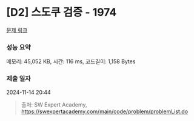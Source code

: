 # [D2] 스도쿠 검증 - 1974 

[문제 링크](https://swexpertacademy.com/main/code/problem/problemDetail.do?contestProbId=AV5Psz16AYEDFAUq) 

### 성능 요약

메모리: 45,052 KB, 시간: 116 ms, 코드길이: 1,158 Bytes

### 제출 일자

2024-11-14 20:44



> 출처: SW Expert Academy, https://swexpertacademy.com/main/code/problem/problemList.do